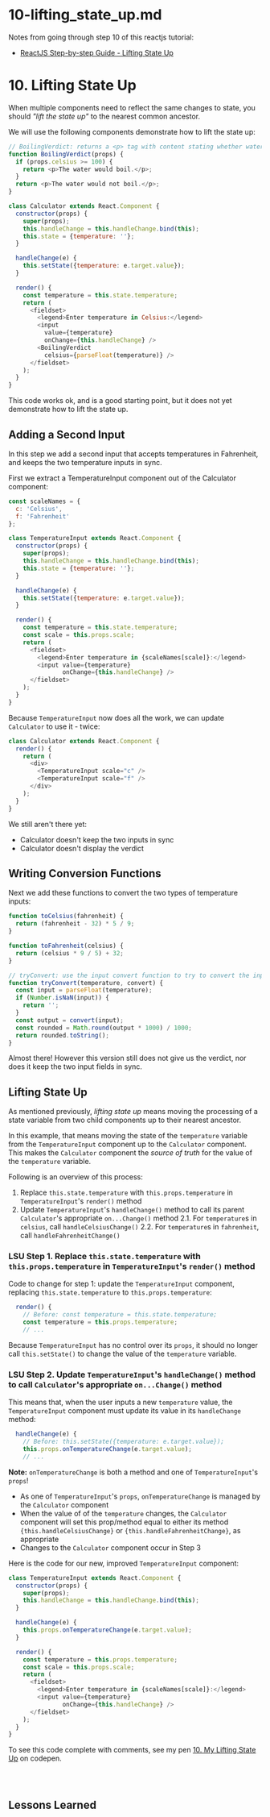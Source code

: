 
# 10-lifting_state_up.md

Notes from going through step 10 of this reactjs tutorial:

- [ReactJS Step-by-step Guide - Lifting State Up](https://reactjs.org/docs/lifting-state-up.html)

# 10. Lifting State Up

When multiple components need to reflect the same changes to state, you should *"lift the state up"*
to the nearest common ancestor.

We will use the following components demonstrate how to lift the state up:

```javascript
// BoilingVerdict: returns a <p> tag with content stating whether water would boil at props.celsius temperature
function BoilingVerdict(props) {
  if (props.celsius >= 100) {
    return <p>The water would boil.</p>;
  }
  return <p>The water would not boil.</p>;
}
```

```javascript
class Calculator extends React.Component {
  constructor(props) {
    super(props);
    this.handleChange = this.handleChange.bind(this);
    this.state = {temperature: ''};
  }

  handleChange(e) {
    this.setState({temperature: e.target.value});
  }

  render() {
    const temperature = this.state.temperature;
    return (
      <fieldset>
        <legend>Enter temperature in Celsius:</legend>
        <input
          value={temperature}
          onChange={this.handleChange} />
        <BoilingVerdict
          celsius={parseFloat(temperature)} />
      </fieldset>
    );
  }
}
```

This code works ok, and is a good starting point, but it does not yet demonstrate how to lift the state up.

## Adding a Second Input

In this step we add a second input that accepts temperatures in Fahrenheit, and keeps the two temperature inputs in sync.

First we extract a TemperatureInput component out of the Calculator component:

```javascript
const scaleNames = {
  c: 'Celsius',
  f: 'Fahrenheit'
};

class TemperatureInput extends React.Component {
  constructor(props) {
    super(props);
    this.handleChange = this.handleChange.bind(this);
    this.state = {temperature: ''};
  }

  handleChange(e) {
    this.setState({temperature: e.target.value});
  }

  render() {
    const temperature = this.state.temperature;
    const scale = this.props.scale;
    return (
      <fieldset>
        <legend>Enter temperature in {scaleNames[scale]}:</legend>
        <input value={temperature}
               onChange={this.handleChange} />
      </fieldset>
    );
  }
}
```

Because `TemperatureInput` now does all the work, we can update `Calculator` to use it - twice:

```javascript
class Calculator extends React.Component {
  render() {
    return (
      <div>
        <TemperatureInput scale="c" />
        <TemperatureInput scale="f" />
      </div>
    );
  }
}
```

We still aren't there yet:

- Calculator doesn't keep the two inputs in sync
- Calculator doesn't display the verdict

## Writing Conversion Functions

Next we add these functions to convert the two types of temperature inputs:

```javascript
function toCelsius(fahrenheit) {
  return (fahrenheit - 32) * 5 / 9;
}

function toFahrenheit(celsius) {
  return (celsius * 9 / 5) + 32;
}

// tryConvert: use the input convert function to try to convert the input temperature string
function tryConvert(temperature, convert) {
  const input = parseFloat(temperature);
  if (Number.isNaN(input)) {
    return '';
  }
  const output = convert(input);
  const rounded = Math.round(output * 1000) / 1000;
  return rounded.toString();
}
```

Almost there!  However this version still does not give us the verdict, nor does it keep the two input fields in sync.

## Lifting State Up

As mentioned previously, *lifting state up* means moving the processing of a state variable from two child components
up to their nearest ancestor.

In this example, that means moving the state of the `temperature` variable from the `TemperatureInput` component up
to the `Calculator` component.
This makes the `Calculator` component the *source of truth* for the value of the `temperature` variable.

Following is an overview of this process:

1. Replace `this.state.temperature` with `this.props.temperature` in `TemperatureInput`'s `render()` method
2. Update `TemperatureInput`'s `handleChange()` method to call its parent `Calculator`'s appropriate `on...Change()` method
   2.1. For `temperature`s in `celsius`, call `handleCelsiusChange()`
   2.2. For `temperature`s in `fahrenheit`, call `handleFahrenheitChange()`

### LSU Step 1. Replace `this.state.temperature` with `this.props.temperature` in `TemperatureInput`'s `render()` method

Code to change for step 1: update the `TemperatureInput` component, replacing `this.state.temperature` to `this.props.temperature`:

```javascript
  render() {
    // Before: const temperature = this.state.temperature;
    const temperature = this.props.temperature;
    // ...
```

Because `TemperatureInput` has no control over its `props`, it should no longer call `this.setState()` to change
the value of the `temperature` variable.

### LSU Step 2. Update `TemperatureInput`'s `handleChange()` method to call `Calculator`'s appropriate `on...Change()` method

This means that, when the user inputs a new `temperature` value, the `TemperatureInput` component must update its
value in its `handleChange` method:

```javascript
  handleChange(e) {
    // Before: this.setState({temperature: e.target.value});
    this.props.onTemperatureChange(e.target.value);
    // ...
```

**Note:** `onTemperatureChange` is both a method and one of `TemperatureInput`'s `props`!

- As one of `TemperatureInput`'s `props`, `onTemperatureChange` is managed by the `Calculator` component
- When the value of of the `temperature` changes, the `Calculator` component will set this prop/method equal to
either its method `{this.handleCelsiusChange}` or `{this.handleFahrenheitChange}`, as appropriate
- Changes to the `Calculator` component occur in Step 3

Here is the code for our new, improved `TemperatureInput` component:

```javascript
class TemperatureInput extends React.Component {
  constructor(props) {
    super(props);
    this.handleChange = this.handleChange.bind(this);
  }

  handleChange(e) {
    this.props.onTemperatureChange(e.target.value);
  }

  render() {
    const temperature = this.props.temperature;
    const scale = this.props.scale;
    return (
      <fieldset>
        <legend>Enter temperature in {scaleNames[scale]}:</legend>
        <input value={temperature}
               onChange={this.handleChange} />
      </fieldset>
    );
  }
}
```

To see this code complete with comments, see my pen
[10. My Lifting State Up](https://codepen.io/tomwhartung/pen/abjEeRV?editors=0110) on codepen.

```javascript
```

```javascript
```

```javascript
```

## Lessons Learned

```javascript
```

```html
```

